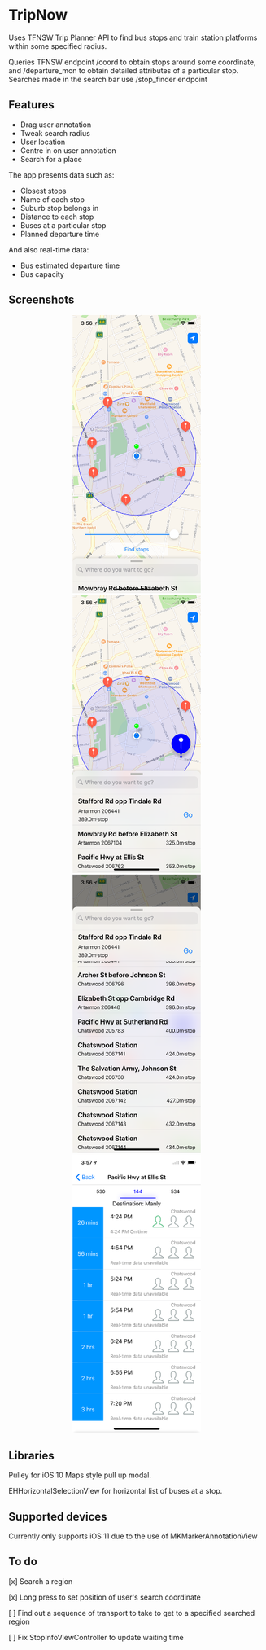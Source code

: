 # TripNow

Uses TFNSW Trip Planner API to find bus stops and train station platforms within some specified radius. 

Queries TFNSW endpoint /coord to obtain stops around some coordinate, and /departure_mon to obtain detailed attributes of a particular stop.
Searches made in the search bar use /stop_finder endpoint

## Features
* Drag user annotation
* Tweak search radius
* User location
* Centre in on user annotation
* Search for a place

The app presents data such as:
* Closest stops
* Name of each stop
* Suburb stop belongs in
* Distance to each stop
* Buses at a particular stop
* Planned departure time

And also real-time data:
* Bus estimated departure time
* Bus capacity

## Screenshots
<p align="center">
  <img src="Screenshots/radius.png" width="50%"/>
  <img src="Screenshots/pullup.png" width="50%"/>
  <img src="Screenshots/open.png" width="50%"/>
  <img src="Screenshots/stop.png" width="50%"/>
</p>

## Libraries
Pulley for iOS 10 Maps style pull up modal.

EHHorizontalSelectionView for horizontal list of buses at a stop.

## Supported devices
Currently only supports iOS 11 due to the use of MKMarkerAnnotationView

## To do
[x] Search a region

[x] Long press to set position of user's search coordinate

[ ] Find out a sequence of transport to take to get to a specified searched region

[ ] Fix StopInfoViewController to update waiting time
